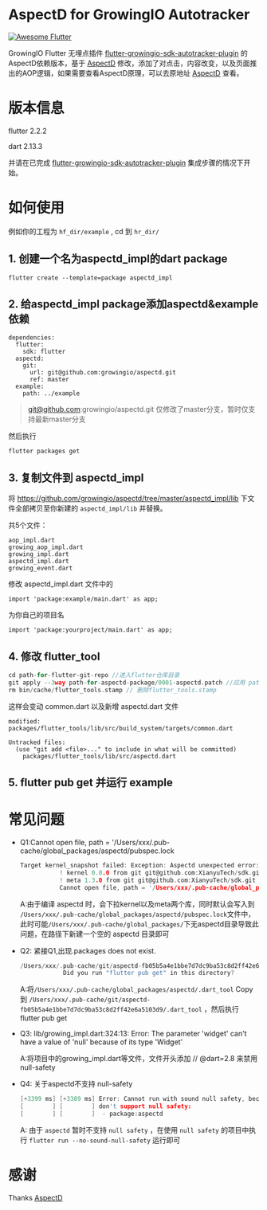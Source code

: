 # AspectD for GrowingIO Autotracker

<a href="https://github.com/Solido/awesome-flutter">
   <img alt="Awesome Flutter" src="https://img.shields.io/badge/Awesome-Flutter-blue.svg?longCache=true&style=flat-square" />
</a>

 GrowingIO Flutter 无埋点插件 [flutter-growingio-sdk-autotracker-plugin](https://github.com/growingio/flutter-growingio-sdk-autotracker-plugin.git)  的AspectD依赖版本，基于 [AspectD](https://github.com/XianyuTech/aspectd)  修改，添加了对点击，内容改变，以及页面推出的AOP逻辑，如果需要查看AspectD原理，可以去原地址 [AspectD](https://github.com/XianyuTech/aspectd)  查看。

# 版本信息

flutter 2.2.2

dart 2.13.3

并请在已完成  [flutter-growingio-sdk-autotracker-plugin](https://github.com/growingio/flutter-growingio-sdk-autotracker-plugin.git)  集成步骤的情况下开始。

# 如何使用

例如你的工程为 `hf_dir/example` , cd 到 `hr_dir/`

## 1. 创建一个名为aspectd_impl的dart package

```
flutter create --template=package aspectd_impl
```

## 2. 给aspectd_impl package添加aspectd&example依赖

```
dependencies:
  flutter:
    sdk: flutter
  aspectd:
    git:
      url: git@github.com:growingio/aspectd.git
      ref: master
  example:
    path: ../example
```

>  git@github.com:growingio/aspectd.git 仅修改了master分支，暂时仅支持最新master分支

然后执行

```
flutter packages get
```

## 3. 复制文件到 aspectd_impl

将 https://github.com/growingio/aspectd/tree/master/aspectd_impl/lib 下文件全部拷贝至你新建的 `aspectd_impl/lib` 并替换。

共5个文件：

```
aop_impl.dart		
growing_aop_impl.dart	
growing_impl.dart
aspectd_impl.dart	
growing_event.dart
```

修改 aspectd_impl.dart 文件中的

```
import 'package:example/main.dart' as app;
```

为你自己的项目名

```
import 'package:yourproject/main.dart' as app;
```

## 4. 修改 flutter_tool

```c
cd path-for-flutter-git-repo //进入flutter仓库目录
git apply --3way path-for-aspectd-package/0001-aspectd.patch //应用 patch 
rm bin/cache/flutter_tools.stamp // 删除flutter_tools.stamp
```

这样会变动 common.dart 以及新增 aspectd.dart 文件

``````
modified:   packages/flutter_tools/lib/src/build_system/targets/common.dart

Untracked files:
  (use "git add <file>..." to include in what will be committed)
	packages/flutter_tools/lib/src/aspectd.dart
``````

## 5. flutter pub get 并运行 example



# 常见问题

- Q1:Cannot open file, path = '/Users/xxx/.pub-cache/global_packages/aspectd/pubspec.lock

  ```c
  Target kernel_snapshot failed: Exception: Aspectd unexpected error: Warning: You are using these overridden dependencies:
             ! kernel 0.0.0 from git git@github.com:XianyuTech/sdk.git at c9f1a5 in pkg/kernel
             ! meta 1.3.0 from git git@github.com:XianyuTech/sdk.git at c9f1a5 in pkg/meta
             Cannot open file, path = '/Users/xxx/.pub-cache/global_packages/aspectd/pubspec.lock' (OS Error: No such file or directory, errno = 2)
  
  ```

  A:由于编译 aspectd 时，会下拉kernel以及meta两个库，同时默认会写入到 `/Users/xxx/.pub-cache/global_packages/aspectd/pubspec.lock`文件中，此时可能`/Users/xxx/.pub-cache/global_packages/`下无aspectd目录导致此问题，在路径下新建一个空的 aspectd 目录即可

- Q2: 紧接Q1,出现.packages does not exist.

  ```c
  /Users/xxx/.pub-cache/git/aspectd-fb05b5a4e1bbe7d7dc9ba53c8d2ff42e6a5103d9/.packages does not exist.
              Did you run "flutter pub get" in this directory?
  ```

  A:将`/Users/xxx/.pub-cache/global_packages/aspectd/.dart_tool` Copy到    `/Users/xxx/.pub-cache/git/aspectd-fb05b5a4e1bbe7d7dc9ba53c8d2ff42e6a5103d9/.dart_tool` ，然后执行 flutter pub get

- Q3: lib/growing_impl.dart:324:13: Error: The parameter 'widget' can't have a value of 'null' because of its type 'Widget'

  A:将项目中的growing_impl.dart等文件，文件开头添加 // @dart=2.8 来禁用null-safety

- Q4: 关于aspectd不支持 null-safety

  ```c
  [+3399 ms] [+3389 ms] Error: Cannot run with sound null safety, because the following dependencies
  [        ] [        ] don't support null safety:
  [        ] [        ]  - package:aspectd
  ```

  A: 由于 `aspectd` 暂时不支持 `null safety` ，在使用 `null safety` 的项目中执行  `flutter run --no-sound-null-safety` 运行即可

# 感谢

Thanks  [AspectD](https://github.com/XianyuTech/aspectd)  